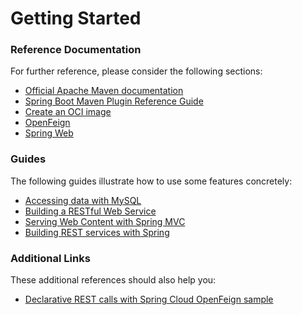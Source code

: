 # Getting Started

### Reference Documentation
For further reference, please consider the following sections:

* [Official Apache Maven documentation](https://maven.apache.org/guides/index.html)
* [Spring Boot Maven Plugin Reference Guide](https://docs.spring.io/spring-boot/docs/2.6.2/maven-plugin/reference/html/)
* [Create an OCI image](https://docs.spring.io/spring-boot/docs/2.6.2/maven-plugin/reference/html/#build-image)
* [OpenFeign](https://docs.spring.io/spring-cloud-openfeign/docs/current/reference/html/)
* [Spring Web](https://docs.spring.io/spring-boot/docs/2.6.2/reference/htmlsingle/#boot-features-developing-web-applications)

### Guides
The following guides illustrate how to use some features concretely:

* [Accessing data with MySQL](https://spring.io/guides/gs/accessing-data-mysql/)
* [Building a RESTful Web Service](https://spring.io/guides/gs/rest-service/)
* [Serving Web Content with Spring MVC](https://spring.io/guides/gs/serving-web-content/)
* [Building REST services with Spring](https://spring.io/guides/tutorials/bookmarks/)

### Additional Links
These additional references should also help you:

* [Declarative REST calls with Spring Cloud OpenFeign sample](https://github.com/spring-cloud-samples/feign-eureka)


